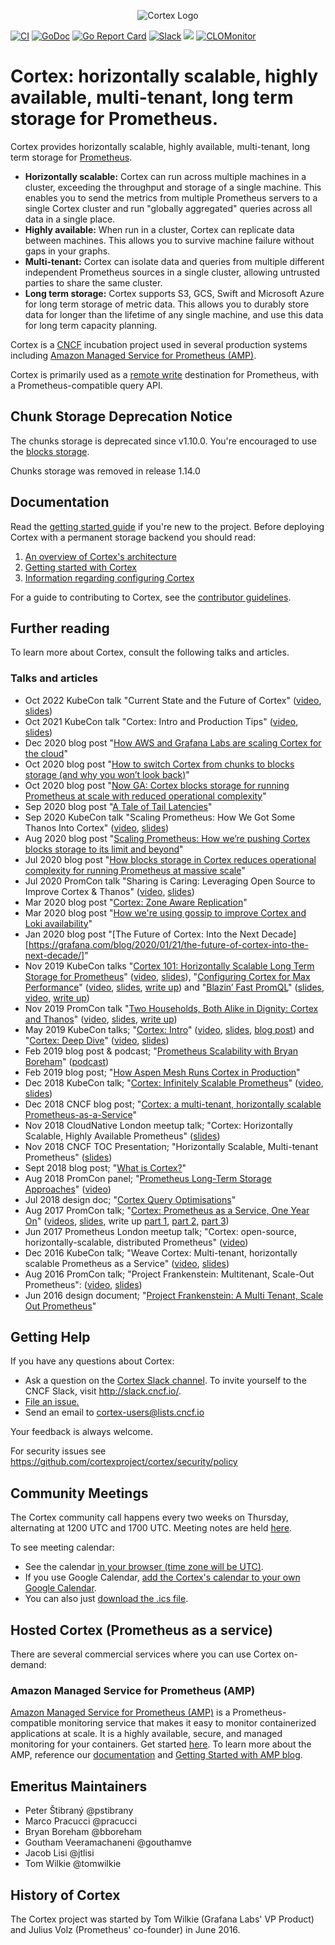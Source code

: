 <p align="center"><img src="images/logo.png" alt="Cortex Logo"></p>

[![CI](https://github.com/cortexproject/cortex/workflows/ci/badge.svg)](https://github.com/cortexproject/cortex/actions)
[![GoDoc](https://godoc.org/github.com/cortexproject/cortex?status.svg)](https://godoc.org/github.com/cortexproject/cortex)
<a href="https://goreportcard.com/report/github.com/cortexproject/cortex"><img src="https://goreportcard.com/badge/github.com/cortexproject/cortex" alt="Go Report Card" /></a>
<a href="https://cloud-native.slack.com/messages/cortex/"><img src="https://img.shields.io/badge/join%20slack-%23cortex-brightgreen.svg" alt="Slack" /></a>
<a href="https://bestpractices.coreinfrastructure.org/projects/6681"><img src="https://bestpractices.coreinfrastructure.org/projects/6681/badge"></a>
[![CLOMonitor](https://img.shields.io/endpoint?url=https://clomonitor.io/api/projects/cncf/cortex/badge)](https://clomonitor.io/projects/cncf/cortex)


# Cortex: horizontally scalable, highly available, multi-tenant, long term storage for Prometheus.

Cortex provides horizontally scalable, highly available, multi-tenant, long term storage for
[Prometheus](https://prometheus.io).

- **Horizontally scalable:** Cortex can run across multiple machines in a cluster, exceeding the throughput and storage of a single machine. This enables you to send the metrics from multiple Prometheus servers to a single Cortex cluster and run "globally aggregated" queries across all data in a single place.
- **Highly available:** When run in a cluster, Cortex can replicate data between machines. This allows you to survive machine failure without gaps in your graphs.
- **Multi-tenant:** Cortex can isolate data and queries from multiple different independent
Prometheus sources in a single cluster, allowing untrusted parties to share the same cluster.
- **Long term storage:** Cortex supports S3, GCS, Swift and Microsoft Azure for long term storage of metric data. This allows you to durably store data for longer than the lifetime of any single machine, and use this data for long term capacity planning.

Cortex is a [CNCF](https://cncf.io) incubation project used in several production systems including [Amazon Managed Service for Prometheus (AMP)](https://aws.amazon.com/prometheus/).

Cortex is primarily used as a [remote write](https://prometheus.io/docs/operating/configuration/#remote_write) destination for Prometheus, with a Prometheus-compatible query API.


## Chunk Storage Deprecation Notice

The chunks storage is deprecated since v1.10.0. You're encouraged to use the [blocks storage](docs/blocks-storage/_index.md).

Chunks storage was removed in release 1.14.0

## Documentation

Read the [getting started guide](https://cortexmetrics.io/docs/getting-started) if you're new to the
project. Before deploying Cortex with a permanent storage backend you
should read:
1. [An overview of Cortex's architecture](https://cortexmetrics.io/docs/architecture/)
1. [Getting started with Cortex](https://cortexmetrics.io/docs/getting-started/)
1. [Information regarding configuring Cortex](https://cortexmetrics.io/docs/configuration/)

For a guide to contributing to Cortex, see the [contributor guidelines](https://cortexmetrics.io/docs/contributing/).

## Further reading

To learn more about Cortex, consult the following talks and articles.

### Talks and articles
- Oct 2022 KubeCon talk "Current State and the Future of Cortex" ([video](https://youtu.be/u1SfBAGWHgQ), [slides](https://static.sched.com/hosted_files/kccncna2022/93/KubeCon%20%2B%20CloudNativeCon%20NA%202022%20PowerPoint%20-%20Cortex.pdf))
- Oct 2021 KubeCon talk "Cortex: Intro and Production Tips" ([video](https://youtu.be/zNE_kGcUGuI), [slides](https://static.sched.com/hosted_files/kccncna2021/8e/KubeCon%202021%20NA%20Cortex%20Maintainer.pdf))
- Dec 2020 blog post "[How AWS and Grafana Labs are scaling Cortex for the cloud](https://aws.amazon.com/blogs/opensource/how-aws-and-grafana-labs-are-scaling-cortex-for-the-cloud/)"
- Oct 2020 blog post "[How to switch Cortex from chunks to blocks storage (and why you won’t look back)](https://grafana.com/blog/2020/10/19/how-to-switch-cortex-from-chunks-to-blocks-storage-and-why-you-wont-look-back/)"
- Oct 2020 blog post "[Now GA: Cortex blocks storage for running Prometheus at scale with reduced operational complexity](https://grafana.com/blog/2020/10/06/now-ga-cortex-blocks-storage-for-running-prometheus-at-scale-with-reduced-operational-complexity/)"
- Sep 2020 blog post "[A Tale of Tail Latencies](https://www.weave.works/blog/a-tale-of-tail-latencies)"
- Sep 2020 KubeCon talk "Scaling Prometheus: How We Got Some Thanos Into Cortex" ([video](https://www.youtube.com/watch?v=Z5OJzRogAS4), [slides](https://static.sched.com/hosted_files/kccnceu20/ec/2020-08%20-%20KubeCon%20EU%20-%20Cortex%20blocks%20storage.pdf))
- Aug 2020 blog post "[Scaling Prometheus: How we’re pushing Cortex blocks storage to its limit and beyond](https://grafana.com/blog/2020/08/12/scaling-prometheus-how-were-pushing-cortex-blocks-storage-to-its-limit-and-beyond/)"
- Jul 2020 blog post "[How blocks storage in Cortex reduces operational complexity for running Prometheus at massive scale](https://grafana.com/blog/2020/07/29/how-blocks-storage-in-cortex-reduces-operational-complexity-for-running-prometheus-at-massive-scale/)"
- Jul 2020 PromCon talk "Sharing is Caring: Leveraging Open Source to Improve Cortex & Thanos" ([video](https://www.youtube.com/watch?v=2oTLouUvsac), [slides](https://docs.google.com/presentation/d/1OuKYD7-k9Grb7unppYycdmVGWN0Bo0UwdJRySOoPdpg/edit))
- Mar 2020 blog post "[Cortex: Zone Aware Replication](https://kenhaines.net/cortex-zone-aware-replication/)"
- Mar 2020 blog post "[How we're using gossip to improve Cortex and Loki availability](https://grafana.com/blog/2020/03/25/how-were-using-gossip-to-improve-cortex-and-loki-availability/)"
- Jan 2020 blog post "[The Future of Cortex: Into the Next Decade][https://grafana.com/blog/2020/01/21/the-future-of-cortex-into-the-next-decade/]"
- Nov 2019 KubeCon talks "[Cortex 101: Horizontally Scalable Long Term Storage for Prometheus][kubecon-cortex-101]" ([video][kubecon-cortex-101-video], [slides][kubecon-cortex-101-slides]), "[Configuring Cortex for Max
Performance][kubecon-cortex-201]" ([video][kubecon-cortex-201-video], [slides][kubecon-cortex-201-slides], [write up][kubecon-cortex-201-writeup]) and "[Blazin’ Fast PromQL][kubecon-blazin]" ([slides][kubecon-blazin-slides], [video][kubecon-blazin-video], [write up][kubecon-blazin-writeup])
- Nov 2019 PromCon talk "[Two Households, Both Alike in Dignity: Cortex and Thanos][promcon-two-households]" ([video][promcon-two-households-video], [slides][promcon-two-households-slides], [write up][promcon-two-households-writeup])
- May 2019 KubeCon talks; "[Cortex: Intro][kubecon-cortex-intro]" ([video][kubecon-cortex-intro-video], [slides][kubecon-cortex-intro-slides], [blog post][kubecon-cortex-intro-blog]) and "[Cortex: Deep Dive][kubecon-cortex-deepdive]" ([video][kubecon-cortex-deepdive-video], [slides][kubecon-cortex-deepdive-slides])
- Feb 2019 blog post & podcast; "[Prometheus Scalability with Bryan Boreham][prometheus-scalability]" ([podcast][prometheus-scalability-podcast])
- Feb 2019 blog post; "[How Aspen Mesh Runs Cortex in Production][aspen-mesh-2019]"
- Dec 2018 KubeCon talk; "[Cortex: Infinitely Scalable Prometheus][kubecon-2018-talk]" ([video][kubecon-2018-video], [slides][kubecon-2018-slides])
- Dec 2018 CNCF blog post; "[Cortex: a multi-tenant, horizontally scalable Prometheus-as-a-Service][cncf-2018-blog]"
- Nov 2018 CloudNative London meetup talk; "Cortex: Horizontally Scalable, Highly Available Prometheus" ([slides][cloudnative-london-2018-slides])
- Nov 2018 CNCF TOC Presentation; "Horizontally Scalable, Multi-tenant Prometheus" ([slides][cncf-toc-presentation])
- Sept 2018 blog post; "[What is Cortex?][what-is-cortex]"
- Aug 2018 PromCon panel; "[Prometheus Long-Term Storage Approaches][promcon-2018-panel]" ([video][promcon-2018-video])
- Jul 2018 design doc; "[Cortex Query Optimisations][cortex-query-optimisation-2018]"
- Aug 2017 PromCon talk; "[Cortex: Prometheus as a Service, One Year On][promcon-2017-talk]" ([videos][promcon-2017-video], [slides][promcon-2017-slides], write up [part 1][promcon-2017-writeup-1], [part 2][promcon-2017-writeup-2], [part 3][promcon-2017-writeup-3])
- Jun 2017 Prometheus London meetup talk; "Cortex: open-source, horizontally-scalable, distributed Prometheus" ([video][prometheus-london-2017-video])
- Dec 2016 KubeCon talk; "Weave Cortex: Multi-tenant, horizontally scalable Prometheus as a Service" ([video][kubecon-2016-video], [slides][kubecon-2016-slides])
- Aug 2016 PromCon talk; "Project Frankenstein: Multitenant, Scale-Out Prometheus": ([video][promcon-2016-video], [slides][promcon-2016-slides])
- Jun 2016 design document; "[Project Frankenstein: A Multi Tenant, Scale Out Prometheus](http://goo.gl/prdUYV)"

[kubecon-cortex-101]: https://kccncna19.sched.com/event/UaiH/cortex-101-horizontally-scalable-long-term-storage-for-prometheus-chris-marchbanks-splunk
[kubecon-cortex-101-video]: https://www.youtube.com/watch?v=f8GmbH0U_kI
[kubecon-cortex-101-slides]: https://static.sched.com/hosted_files/kccncna19/92/cortex_101.pdf
[kubecon-cortex-201]: https://kccncna19.sched.com/event/UagC/performance-tuning-and-day-2-operations-goutham-veeramachaneni-grafana-labs
[kubecon-cortex-201-slides]: https://static.sched.com/hosted_files/kccncna19/87/Taming%20Cortex_%20Configuring%20for%20maximum%20performance%281%29.pdf
[kubecon-cortex-201-video]: https://www.youtube.com/watch?v=VuE5aDHDexU
[kubecon-cortex-201-writeup]: https://grafana.com/blog/2019/12/02/kubecon-recap-configuring-cortex-for-maximum-performance-at-scale/
[kubecon-blazin]: https://kccncna19.sched.com/event/UaWT/blazin-fast-promql-tom-wilkie-grafana-labs
[kubecon-blazin-slides]: https://static.sched.com/hosted_files/kccncna19/0b/2019-11%20Blazin%27%20Fast%20PromQL.pdf
[kubecon-blazin-video]: https://www.youtube.com/watch?v=yYgdZyeBOck
[kubecon-blazin-writeup]: https://grafana.com/blog/2019/09/19/how-to-get-blazin-fast-promql/
[promcon-two-households]: https://promcon.io/2019-munich/talks/two-households-both-alike-in-dignity-cortex-and-thanos/
[promcon-two-households-video]: https://www.youtube.com/watch?v=KmJnmd3K3Ws&feature=youtu.be
[promcon-two-households-slides]: https://promcon.io/2019-munich/slides/two-households-both-alike-in-dignity-cortex-and-thanos.pdf
[promcon-two-households-writeup]: https://grafana.com/blog/2019/11/21/promcon-recap-two-households-both-alike-in-dignity-cortex-and-thanos/
[kubecon-cortex-intro]: https://kccnceu19.sched.com/event/MPhX/intro-cortex-tom-wilkie-grafana-labs-bryan-boreham-weaveworks
[kubecon-cortex-intro-video]: https://www.youtube.com/watch?v=_7Wnta-3-W0
[kubecon-cortex-intro-slides]: https://static.sched.com/hosted_files/kccnceu19/af/Cortex%20Intro%20KubeCon%20EU%202019.pdf
[kubecon-cortex-intro-blog]: https://grafana.com/blog/2019/05/21/grafana-labs-at-kubecon-the-latest-on-cortex/
[kubecon-cortex-deepdive]: https://kccnceu19.sched.com/event/MPjK/deep-dive-cortex-tom-wilkie-grafana-labs-bryan-boreham-weaveworks
[kubecon-cortex-deepdive-video]: https://www.youtube.com/watch?v=mYyFT4ChHio
[kubecon-cortex-deepdive-slides]: https://static.sched.com/hosted_files/kccnceu19/52/Cortex%20Deep%20Dive%20KubeCon%20EU%202019.pdf
[prometheus-scalability]: https://www.weave.works/blog/prometheus-scalability-with-bryan-boreham
[prometheus-scalability-podcast]: https://softwareengineeringdaily.com/2019/01/21/prometheus-scalability-with-bryan-boreham/
[aspen-mesh-2019]: https://www.weave.works/blog/how-aspen-mesh-runs-cortex-in-production
[kubecon-2018-talk]: https://kccna18.sched.com/event/GrXL/cortex-infinitely-scalable-prometheus-bryan-boreham-weaveworks
[kubecon-2018-video]: https://www.youtube.com/watch?v=iyN40FsRQEo
[kubecon-2018-slides]: https://static.sched.com/hosted_files/kccna18/9b/Cortex%20CloudNativeCon%202018.pdf
[cloudnative-london-2018-slides]: https://www.slideshare.net/grafana/cortex-horizontally-scalable-highly-available-prometheus
[cncf-2018-blog]: https://www.cncf.io/blog/2018/12/18/cortex-a-multi-tenant-horizontally-scalable-prometheus-as-a-service/
[cncf-toc-presentation]: https://docs.google.com/presentation/d/190oIFgujktVYxWZLhLYN4q8p9dtQYoe4sxHgn4deBSI/edit#slide=id.g3b8e2d6f7e_0_6
[what-is-cortex]: https://medium.com/weaveworks/what-is-cortex-2c30bcbd247d
[promcon-2018-panel]: https://promcon.io/2018-munich/talks/panel-discussion-prometheus-long-term-storage-approaches/
[promcon-2018-video]: https://www.youtube.com/watch?v=3pTG_N8yGSU
[prometheus-london-2017-video]: https://www.youtube.com/watch?v=Xi4jq2IUbLs
[promcon-2017-talk]: https://promcon.io/2017-munich/talks/cortex-prometheus-as-a-service-one-year-on/
[promcon-2017-video]: https://www.youtube.com/watch?v=_8DmPW4iQBQ
[promcon-2017-slides]: https://promcon.io/2017-munich/slides/cortex-prometheus-as-a-service-one-year-on.pdf
[promcon-2017-writeup-1]: https://kausal.co/blog/cortex-prometheus-aas-promcon-1/
[promcon-2017-writeup-2]: https://kausal.co/blog/cortex-prometheus-aas-promcon-2/
[promcon-2017-writeup-3]: https://kausal.co/blog/cortex-prometheus-aas-promcon-3/
[cortex-query-optimisation-2018]: https://docs.google.com/document/d/1lsvSkv0tiAMPQv-V8vI2LZ8f4i9JuTRsuPI_i-XcAqY
[kubecon-2016-video]: https://www.youtube.com/watch?v=9Uctgnazfwk
[kubecon-2016-slides]: http://www.slideshare.net/weaveworks/weave-cortex-multitenant-horizontally-scalable-prometheus-as-a-service
[promcon-2016-video]: https://youtu.be/3Tb4Wc0kfCM
[promcon-2016-slides]: http://www.slideshare.net/weaveworks/project-frankenstein-a-multitenant-horizontally-scalable-prometheus-as-a-service

## <a name="help"></a>Getting Help

If you have any questions about Cortex:

- Ask a question on the [Cortex Slack channel](https://cloud-native.slack.com/messages/cortex/). To invite yourself to the CNCF Slack, visit http://slack.cncf.io/.
- <a href="https://github.com/cortexproject/cortex/issues/new">File an issue.</a>
- Send an email to <a href="mailto:cortex-users@lists.cncf.io">cortex-users@lists.cncf.io</a>

Your feedback is always welcome.

For security issues see https://github.com/cortexproject/cortex/security/policy

## Community Meetings

The Cortex community call happens every two weeks on Thursday, alternating at 1200 UTC and 1700 UTC. Meeting notes are held [here](https://docs.google.com/document/d/1shtXSAqp3t7fiC-9uZcKkq3mgwsItAJlH6YW6x1joZo/edit).

To see meeting calendar:

- See the calendar [in your browser (time zone will be UTC)](https://calendar.google.com/calendar/u/0/embed?src=cncf-cortex-maintainers@lists.cncf.io&ctz=UTC).
- If you use Google Calendar, [add the Cortex's calendar to your own Google Calendar](https://calendar.google.com/calendar/u/0?cid=Y25jZi1jb3J0ZXgtbWFpbnRhaW5lcnNAbGlzdHMuY25jZi5pbw).
- You can also just [download the .ics file](https://calendar.google.com/calendar/ical/cncf-cortex-maintainers%40lists.cncf.io/public/basic.ics).

## Hosted Cortex (Prometheus as a service)

There are several commercial services where you can use Cortex
on-demand:

### Amazon Managed Service for Prometheus (AMP)

[Amazon Managed Service for Prometheus (AMP)](https://aws.amazon.com/prometheus/) is a Prometheus-compatible monitoring service that makes it easy to monitor containerized applications at scale. It is a highly available, secure, and managed monitoring for your containers. Get started [here](https://console.aws.amazon.com/prometheus/home). To learn more about the AMP, reference our [documentation](https://docs.aws.amazon.com/prometheus/latest/userguide/what-is-Amazon-Managed-Service-Prometheus.html) and [Getting Started with AMP blog](https://aws.amazon.com/blogs/mt/getting-started-amazon-managed-service-for-prometheus/).

## Emeritus Maintainers

* Peter Štibraný @pstibrany
* Marco Pracucci @pracucci
* Bryan Boreham @bboreham
* Goutham Veeramachaneni @gouthamve
* Jacob Lisi @jtlisi
* Tom Wilkie @tomwilkie

## History of Cortex
The Cortex project was started by Tom Wilkie (Grafana Labs' VP Product) and Julius Volz (Prometheus' co-founder) in June 2016.
